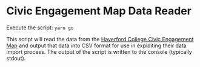 # Civic Engagement Map Data Reader

Execute the script:
`yarn go`

This script will read the data from the [Haverford College Civic Engagement Map](https://civicengagementmap.haverford.edu/)
and output that data into CSV format for use in expiditing their data import
process.  The output of the script is written to the console (typically stdout).
